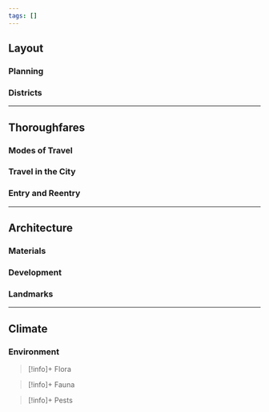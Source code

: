 ```yaml
---
tags: []
---
```

## Layout
### Planning

### Districts

---
## Thoroughfares
### Modes of Travel

### Travel in the City

### Entry and Reentry

---
## Architecture
### Materials

### Development

### Landmarks

---
## Climate

### Environment
>[!info]+ Flora
>

>[!info]+ Fauna
>

>[!info]+ Pests
>

